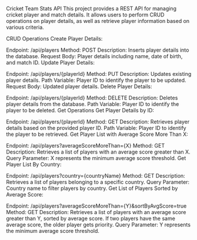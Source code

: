 Cricket Team Stats API
This project provides a REST API for managing cricket player and match details. It allows users to perform CRUD operations on player details, as well as retrieve player information based on various criteria.

CRUD Operations
Create Player Details:

Endpoint: /api/players
Method: POST
Description: Inserts player details into the database.
Request Body: Player details including name, date of birth, and match ID.
Update Player Details:

Endpoint: /api/players/{playerId}
Method: PUT
Description: Updates existing player details.
Path Variable: Player ID to identify the player to be updated.
Request Body: Updated player details.
Delete Player Details:

Endpoint: /api/players/{playerId}
Method: DELETE
Description: Deletes player details from the database.
Path Variable: Player ID to identify the player to be deleted.
Get Operations
Get Player Details by ID:

Endpoint: /api/players/{playerId}
Method: GET
Description: Retrieves player details based on the provided player ID.
Path Variable: Player ID to identify the player to be retrieved.
Get Player List with Average Score More Than X:

Endpoint: /api/players?averageScoreMoreThan={X}
Method: GET
Description: Retrieves a list of players with an average score greater than X.
Query Parameter: X represents the minimum average score threshold.
Get Player List By Country:

Endpoint: /api/players?country={countryName}
Method: GET
Description: Retrieves a list of players belonging to a specific country.
Query Parameter: Country name to filter players by country.
Get List of Players Sorted by Average Score:

Endpoint: /api/players?averageScoreMoreThan={Y}&sortByAvgScore=true
Method: GET
Description: Retrieves a list of players with an average score greater than Y, sorted by average score. If two players have the same average score, the older player gets priority.
Query Parameter: Y represents the minimum average score threshold.

